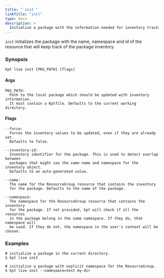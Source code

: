 ```yaml
---
title: "`init`"
linkTitle: "init"
type: docs
description: >
  Initialize a package with the information needed for inventory tracking.
---
```


<!--mdtogo:Short
    Initialize a package with the information needed for inventory tracking.
-->

`init` initializes the package with the name, namespace and id of the resource
that will keep track of the package inventory.

### Synopsis

<!--mdtogo:Long-->

```
kpt live init [PKG_PATH] [flags]
```

#### Args

```
PKG_PATH:
  Path to the local package which should be updated with inventory information.
  It must contain a Kptfile. Defaults to the current working directory.
```

#### Flags

```
--force:
  Forces the inventory values to be updated, even if they are already set.
  Defaults to false.

--inventory-id:
  Inventory identifier for the package. This is used to detect overlap between
  packages that might use the same name and namespace for the inventory object.
  Defaults to an auto-generated value.

--name:
  The name for the ResourceGroup resource that contains the inventory
  for the package. Defaults to the name of the package.

--namespace:
  The namespace for the ResourceGroup resource that contains the inventory
  for the package. If not provided, kpt will check if all the resources
  in the package belong in the same namespace. If they do, that namespace will
  be used. If they do not, the namespace in the user's context will be chosen.
```

<!--mdtogo-->

### Examples

<!--mdtogo:Examples-->

```shell
# initialize a package in the current directory.
$ kpt live init
```

```shell
# initialize a package with explicit namespace for the ResourceGroup.
$ kpt live init --namespace=test my-dir
```

<!--mdtogo-->
